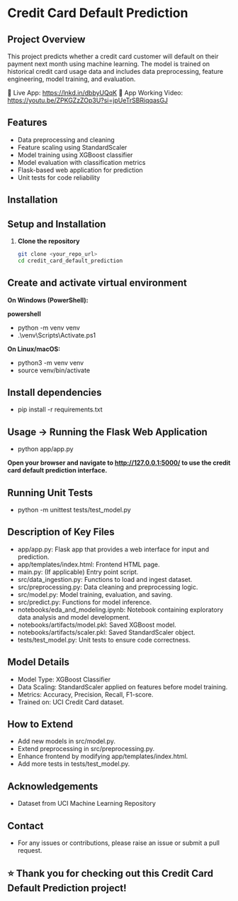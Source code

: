 # Credit Card Default Prediction

## Project Overview
This project predicts whether a credit card customer will default on their payment next month using machine learning. The model is trained on historical credit card usage data and includes data preprocessing, feature engineering, model training, and evaluation.

🔗 Live App: https://lnkd.in/dbbyUQqK
🔗 App Working Video: https://youtu.be/ZPKGZzZOp3U?si=jpUeTrSBRiqqasGJ
 

## Features
- Data preprocessing and cleaning
- Feature scaling using StandardScaler
- Model training using XGBoost classifier
- Model evaluation with classification metrics
- Flask-based web application for prediction
- Unit tests for code reliability




## Installation

## Setup and Installation

1. **Clone the repository**  
   ```bash
   git clone <your_repo_url>
   cd credit_card_default_prediction

## Create and activate virtual environment

**On Windows (PowerShell):**

**powershell**

- python -m venv venv
- .\venv\Scripts\Activate.ps1

**On Linux/macOS:**

- python3 -m venv venv
- source venv/bin/activate


## Install dependencies

- pip install -r requirements.txt

## Usage -> Running the Flask Web Application

- python app/app.py

**Open your browser and navigate to http://127.0.0.1:5000/ to use the credit card default prediction interface.**


## Running Unit Tests

- python -m unittest tests/test_model.py


## Description of Key Files

- app/app.py: Flask app that provides a web interface for input and prediction.
- app/templates/index.html: Frontend HTML page.
- main.py: (If applicable) Entry point script.
- src/data_ingestion.py: Functions to load and ingest dataset.
- src/preprocessing.py: Data cleaning and preprocessing logic.
- src/model.py: Model training, evaluation, and saving.
- src/predict.py: Functions for model inference.
- notebooks/eda_and_modeling.ipynb: Notebook containing exploratory data analysis and model development.
- notebooks/artifacts/model.pkl: Saved XGBoost model.
- notebooks/artifacts/scaler.pkl: Saved StandardScaler object.
- tests/test_model.py: Unit tests to ensure code correctness.

## Model Details

- Model Type: XGBoost Classifier
- Data Scaling: StandardScaler applied on features before model training.
- Metrics: Accuracy, Precision, Recall, F1-score.
- Trained on: UCI Credit Card dataset.

## How to Extend

- Add new models in src/model.py.
- Extend preprocessing in src/preprocessing.py.
- Enhance frontend by modifying app/templates/index.html.
- Add more tests in tests/test_model.py.

## Acknowledgements

- Dataset from UCI Machine Learning Repository

## Contact

- For any issues or contributions, please raise an issue or submit a pull request.

## ⭐ Thank you for checking out this Credit Card Default Prediction project!

